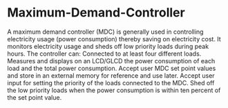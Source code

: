 # Maximum-Demand-Controller
A maximum demand controller (MDC) is generally used in controlling electricity usage (power consumption) thereby saving on electricity cost. It monitors electricity usage and sheds off low priority loads during peak hours.
The controller can:
Connected to at least four different loads.
Measures and displays on an LCD/GLCD the power consumption of each load and the total power consumption.
Accept user MDC set point values and store in an external memory for reference and use later.
Accept user input for setting the priority of the loads connected to the MDC.
Shed off the low priority loads when the power consumption is within ten percent of the set point value.
